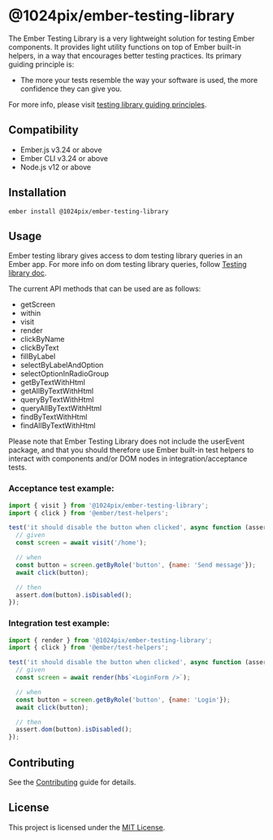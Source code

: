 @1024pix/ember-testing-library
==============================================================================

The Ember Testing Library is a very lightweight solution for testing Ember components. It provides light utility functions on top of Ember built-in helpers, in a way that encourages better testing practices. Its primary guiding principle is:

- The more your tests resemble the way your software is used, the more confidence they can give you.

For more info, please visit [testing library guiding principles](
https://testing-library.com/docs/guiding-principles).


Compatibility
------------------------------------------------------------------------------

* Ember.js v3.24 or above
* Ember CLI v3.24 or above
* Node.js v12 or above


Installation
------------------------------------------------------------------------------

```
ember install @1024pix/ember-testing-library
```


Usage
------------------------------------------------------------------------------

Ember testing library gives access to dom testing library queries in an Ember app. For more info on dom testing library queries, follow [Testing library doc](https://testing-library.com/docs/dom-testing-library/api/).

The current API methods that can be used are as follows:

- getScreen
- within
- visit
- render
- clickByName
- clickByText
- fillByLabel
- selectByLabelAndOption
- selectOptionInRadioGroup
- getByTextWithHtml
- getAllByTextWithHtml
- queryByTextWithHtml
- queryAllByTextWithHtml
- findByTextWithHtml
- findAllByTextWithHtml

Please note that Ember Testing Library does not include the userEvent package, and that you should therefore use Ember built-in test helpers to interact with components and/or DOM nodes in integration/acceptance tests.

### Acceptance test example:
```js
import { visit } from '@1024pix/ember-testing-library';
import { click } from '@ember/test-helpers';

test('it should disable the button when clicked', async function (assert) {
  // given
  const screen = await visit('/home');

  // when
  const button = screen.getByRole('button', {name: 'Send message'});
  await click(button);

  // then
  assert.dom(button).isDisabled();
});
```

### Integration test example:
```js
import { render } from '@1024pix/ember-testing-library';
import { click } from '@ember/test-helpers';

test('it should disable the button when clicked', async function (assert) {
  // given
  const screen = await render(hbs`<LoginForm />`);

  // when
  const button = screen.getByRole('button', {name: 'Login'});
  await click(button);

  // then
  assert.dom(button).isDisabled();
});
```

Contributing
------------------------------------------------------------------------------

See the [Contributing](CONTRIBUTING.md) guide for details.


License
------------------------------------------------------------------------------

This project is licensed under the [MIT License](LICENSE.md).
